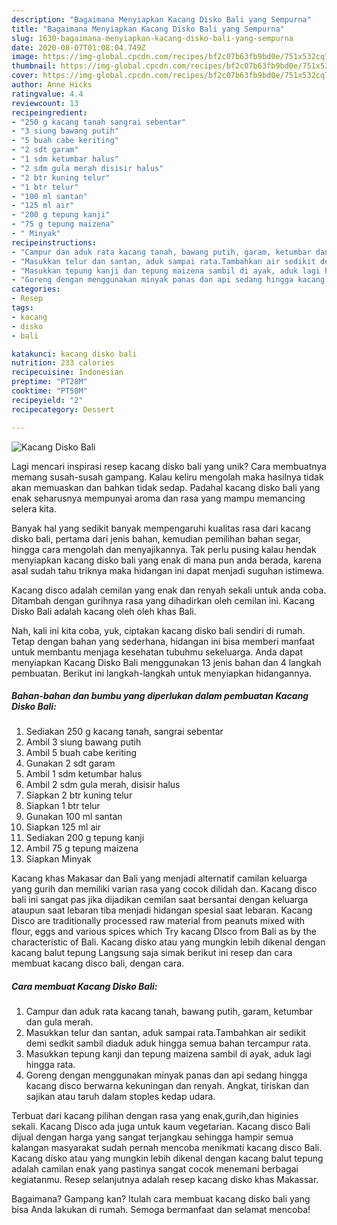 ```yaml
---
description: "Bagaimana Menyiapkan Kacang Disko Bali yang Sempurna"
title: "Bagaimana Menyiapkan Kacang Disko Bali yang Sempurna"
slug: 1630-bagaimana-menyiapkan-kacang-disko-bali-yang-sempurna
date: 2020-08-07T01:08:04.749Z
image: https://img-global.cpcdn.com/recipes/bf2c07b63fb9bd0e/751x532cq70/kacang-disko-bali-foto-resep-utama.jpg
thumbnail: https://img-global.cpcdn.com/recipes/bf2c07b63fb9bd0e/751x532cq70/kacang-disko-bali-foto-resep-utama.jpg
cover: https://img-global.cpcdn.com/recipes/bf2c07b63fb9bd0e/751x532cq70/kacang-disko-bali-foto-resep-utama.jpg
author: Anne Hicks
ratingvalue: 4.4
reviewcount: 13
recipeingredient:
- "250 g kacang tanah sangrai sebentar"
- "3 siung bawang putih"
- "5 buah cabe keriting"
- "2 sdt garam"
- "1 sdm ketumbar halus"
- "2 sdm gula merah disisir halus"
- "2 btr kuning telur"
- "1 btr telur"
- "100 ml santan"
- "125 ml air"
- "200 g tepung kanji"
- "75 g tepung maizena"
- " Minyak"
recipeinstructions:
- "Campur dan aduk rata kacang tanah, bawang putih, garam, ketumbar dan gula merah."
- "Masukkan telur dan santan, aduk sampai rata.Tambahkan air sedikit demi sedkit sambil diaduk aduk hingga semua bahan tercampur rata."
- "Masukkan tepung kanji dan tepung maizena sambil di ayak, aduk lagi hingga rata."
- "Goreng dengan menggunakan minyak panas dan api sedang hingga kacang disco berwarna kekuningan dan renyah. Angkat, tiriskan dan sajikan atau taruh dalam stoples kedap udara."
categories:
- Resep
tags:
- kacang
- disko
- bali

katakunci: kacang disko bali 
nutrition: 233 calories
recipecuisine: Indonesian
preptime: "PT28M"
cooktime: "PT50M"
recipeyield: "2"
recipecategory: Dessert

---
```



![Kacang Disko Bali](https://img-global.cpcdn.com/recipes/bf2c07b63fb9bd0e/751x532cq70/kacang-disko-bali-foto-resep-utama.jpg)

Lagi mencari inspirasi resep kacang disko bali yang unik? Cara membuatnya memang susah-susah gampang. Kalau keliru mengolah maka hasilnya tidak akan memuaskan dan bahkan tidak sedap. Padahal kacang disko bali yang enak seharusnya mempunyai aroma dan rasa yang mampu memancing selera kita.

Banyak hal yang sedikit banyak mempengaruhi kualitas rasa dari kacang disko bali, pertama dari jenis bahan, kemudian pemilihan bahan segar, hingga cara mengolah dan menyajikannya. Tak perlu pusing kalau hendak menyiapkan kacang disko bali yang enak di mana pun anda berada, karena asal sudah tahu triknya maka hidangan ini dapat menjadi suguhan istimewa.

Kacang disco adalah cemilan yang enak dan renyah sekali untuk anda coba. Ditambah dengan gurihnya rasa yang dihadirkan oleh cemilan ini. Kacang Disko Bali adalah kacang oleh oleh khas Bali.


Nah, kali ini kita coba, yuk, ciptakan kacang disko bali sendiri di rumah. Tetap dengan bahan yang sederhana, hidangan ini bisa memberi manfaat untuk membantu menjaga kesehatan tubuhmu sekeluarga. Anda dapat menyiapkan Kacang Disko Bali menggunakan 13 jenis bahan dan 4 langkah pembuatan. Berikut ini langkah-langkah untuk menyiapkan hidangannya.

<!--inarticleads1-->

##### Bahan-bahan dan bumbu yang diperlukan dalam pembuatan Kacang Disko Bali:

1. Sediakan 250 g kacang tanah, sangrai sebentar
1. Ambil 3 siung bawang putih
1. Ambil 5 buah cabe keriting
1. Gunakan 2 sdt garam
1. Ambil 1 sdm ketumbar halus
1. Ambil 2 sdm gula merah, disisir halus
1. Siapkan 2 btr kuning telur
1. Siapkan 1 btr telur
1. Gunakan 100 ml santan
1. Siapkan 125 ml air
1. Sediakan 200 g tepung kanji
1. Ambil 75 g tepung maizena
1. Siapkan  Minyak


Kacang khas Makasar dan Bali yang menjadi alternatif camilan keluarga yang gurih dan memiliki varian rasa yang cocok dilidah dan. Kacang disco bali ini sangat pas jika dijadikan cemilan saat bersantai dengan keluarga ataupun saat lebaran tiba menjadi hidangan spesial saat lebaran. Kacang Disco are traditionally processed raw material from peanuts mixed with flour, eggs and various spices which Try kacang DIsco from Bali as by the characteristic of Bali. Kacang disko atau yang mungkin lebih dikenal dengan kacang balut tepung Langsung saja simak berikut ini resep dan cara membuat kacang disco bali, dengan cara. 

<!--inarticleads2-->

##### Cara membuat Kacang Disko Bali:

1. Campur dan aduk rata kacang tanah, bawang putih, garam, ketumbar dan gula merah.
1. Masukkan telur dan santan, aduk sampai rata.Tambahkan air sedikit demi sedkit sambil diaduk aduk hingga semua bahan tercampur rata.
1. Masukkan tepung kanji dan tepung maizena sambil di ayak, aduk lagi hingga rata.
1. Goreng dengan menggunakan minyak panas dan api sedang hingga kacang disco berwarna kekuningan dan renyah. Angkat, tiriskan dan sajikan atau taruh dalam stoples kedap udara.


Terbuat dari kacang pilihan dengan rasa yang enak,gurih,dan higinies sekali. Kacang Disco ada juga untuk kaum vegetarian. Kacang disco Bali dijual dengan harga yang sangat terjangkau sehingga hampir semua kalangan masyarakat sudah pernah mencoba menikmati kacang disco Bali. Kacang disko atau yang mungkin lebih dikenal dengan kacang balut tepung adalah camilan enak yang pastinya sangat cocok menemani berbagai kegiatanmu. Resep selanjutnya adalah resep kacang disko khas Makassar. 

Bagaimana? Gampang kan? Itulah cara membuat kacang disko bali yang bisa Anda lakukan di rumah. Semoga bermanfaat dan selamat mencoba!
